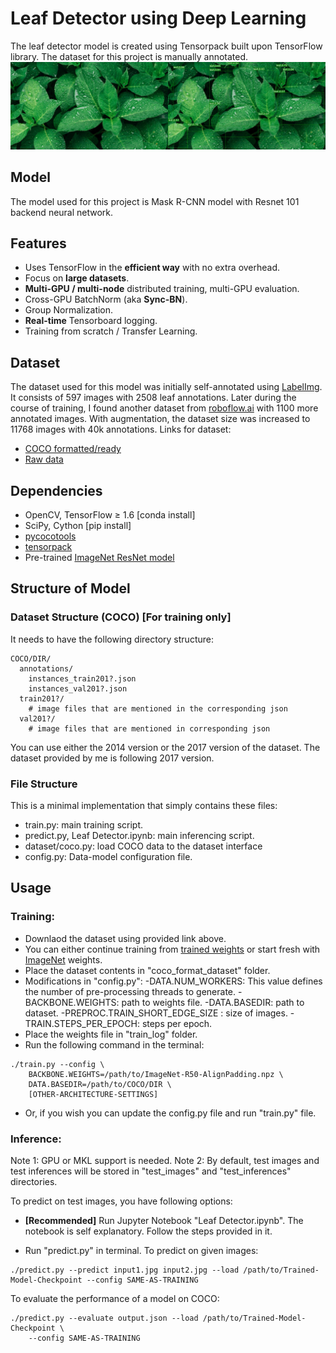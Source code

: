 
# Leaf Detector using Deep Learning

The leaf detector model is created using Tensorpack built upon TensorFlow library. The dataset for this project is manually annotated.
<img class="fit" src="https://raw.githubusercontent.com/aman1931998/ai-and-deep-learning/master/Leaf%20Detector%20%5BResearch%20%26%20Development%5D/model_outputs.png">

## Model
The model used for this project is Mask R-CNN model with Resnet 101 backend neural network. 

## Features

- Uses TensorFlow in the **efficient way** with no extra overhead.
- Focus on **large datasets**.
- **Multi-GPU / multi-node** distributed training, multi-GPU evaluation.
- Cross-GPU BatchNorm (aka **Sync-BN**).
- Group Normalization.
- **Real-time** Tensorboard logging.
- Training from scratch / Transfer Learning.

## Dataset
The dataset used for this model was initially self-annotated using [LabelImg](https://pypi.org/project/labelImg/1.4.0/). It consists of 597 images with 2508 leaf annotations. Later during the course of training, I found another dataset from [roboflow.ai](https://roboflow.ai/) with 1100 more annotated images. 
With augmentation, the dataset size was increased to 11768 images with 40k annotations.
Links for dataset: 
- [COCO formatted/ready]()
- [Raw data](https://drive.google.com/open?id=1pTZnbBiSbYZmZb_QPL5xx6Eau_e_mPcW)
## Dependencies
+ OpenCV, TensorFlow ≥ 1.6 [conda install]
+ SciPy, Cython [pip install]
+ [pycocotools](https://pypi.org/project/pycocotools/)
+ [tensorpack](https://github.com/tensorpack/tensorpack)
+ Pre-trained [ImageNet ResNet model](http://models.tensorpack.com/#FasterRCNN)

## Structure of Model

### Dataset Structure (COCO) [For training only]
It needs to have the following directory structure:
```
COCO/DIR/
  annotations/
    instances_train201?.json
    instances_val201?.json
  train201?/
    # image files that are mentioned in the corresponding json
  val201?/
    # image files that are mentioned in corresponding json
```
You can use either the 2014 version or the 2017 version of the dataset. The dataset provided by me is following 2017 version.

### File Structure

This is a minimal implementation that simply contains these files:
+ train.py: main training script.
+ predict.py, Leaf Detector.ipynb: main inferencing script.
+ dataset/coco.py: load COCO data to the dataset interface
+ config.py: Data-model configuration file.

## Usage

### Training: 
- Downlaod the dataset using provided link above.
- You can either continue training from [trained weights](https://drive.google.com/open?id=1FBD9hnooE6GiYqDMpwQ1SdAVneF3ZNh_) or start fresh with [ImageNet](http://models.tensorpack.com/FasterRCNN/ImageNet-R101-AlignPadding.npz) weights.
- Place the dataset contents in "coco_format_dataset" folder. 
- Modifications in "config.py":
-DATA.NUM_WORKERS: This value defines the number of pre-processing threads to generate. 
-BACKBONE.WEIGHTS: path to weights file.
-DATA.BASEDIR: path to dataset.
-PREPROC.TRAIN_SHORT_EDGE_SIZE : size of images.
-TRAIN.STEPS_PER_EPOCH: steps per epoch.
- Place the weights file in "train_log" folder.
- Run the following command in the terminal:
```
./train.py --config \
    BACKBONE.WEIGHTS=/path/to/ImageNet-R50-AlignPadding.npz \
    DATA.BASEDIR=/path/to/COCO/DIR \
    [OTHER-ARCHITECTURE-SETTINGS]
```
- Or, if you wish you can update the config.py file and run "train.py" file.

### Inference: 

Note 1: GPU or MKL support is needed.
Note 2: By default, test images and test inferences will be stored in "test_images" and "test_inferences" directories. 

To predict on test images, you have following options:
- **[Recommended]** Run Jupyter Notebook "Leaf Detector.ipynb".
The notebook is self explanatory. Follow the steps provided in it.

- Run "predict.py" in terminal.
To predict on given images:
```
./predict.py --predict input1.jpg input2.jpg --load /path/to/Trained-Model-Checkpoint --config SAME-AS-TRAINING
```
To evaluate the performance of a model on COCO:
```
./predict.py --evaluate output.json --load /path/to/Trained-Model-Checkpoint \
    --config SAME-AS-TRAINING
```

